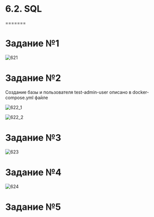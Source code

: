 # 6.2. SQL
=======

# Задание №1

![621](https://user-images.githubusercontent.com/93032289/160243885-3fd153c8-7f7b-4b41-bbd8-09686ea2733c.jpg)

# Задание №2

Создание базы и пользователя test-admin-user описано в docker-compose.yml файле

![622_1](https://user-images.githubusercontent.com/93032289/160245820-a4ece2d5-9b5a-43f0-b147-fe894da8663b.jpg)

![622_2](https://user-images.githubusercontent.com/93032289/160245822-c1db8ae4-c157-4456-981d-64033c629a2d.jpg)

# Задание №3

![623](https://user-images.githubusercontent.com/93032289/160246153-225df915-8d80-4b8e-905e-6f381476a47c.jpg)

# Задание №4

![624](https://user-images.githubusercontent.com/93032289/160247559-9d48ada9-fc0e-4c2b-ae23-59b1825a3654.jpg)

# Задание №5


